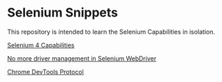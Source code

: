 # Selenium Snippets

This repository is intended to learn the Selenium Capabilities in isolation.

[Selenium 4 Capabilities](https://www.browserstack.com/guide/selenium-4-features)

[No more driver management in Selenium WebDriver](https://eliasnogueira.com/no-more-driver-management-in-selenium-webdriver/#:~:text=A%20good%20thing%20is%20that,for%20you%20like%20the%20WebDriverManager!&text=Note%20that%20the%20difference%20is,the%20browser%20and%20use%20it!)

[Chrome DevTools Protocol](https://chromedevtools.github.io/devtools-protocol/)